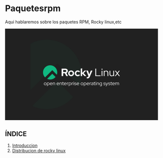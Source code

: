 # Paquetesrpm
Aqui hablaremos sobre los paquetes RPM, Rocky linux,etc

![Rocky Linux Logo](img/RockyLinux.png)


## ÍNDICE
1. [Introduccion](Introducción.md)
2. [Distribucion de rocky linux](Distribución_Rocky_Linux.md)

